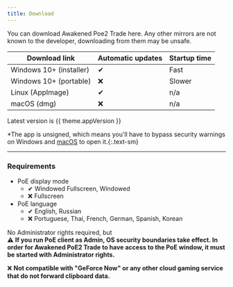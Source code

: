 ```yaml
---
title: Download
---
```


<script setup>
import { useData } from 'vitepress'

const { theme } = useData()
</script>

You can download Awakened Poe2 Trade here. Any other mirrors are not known
to the developer, downloading from them may be unsafe.

| Download link | Automatic updates | Startup time |
|---------------|-------------------|--------------|
| <a :href="`${theme.github.releasesUrl}/download/v${theme.appVersion}/awakened-poe2-trade-Setup-${theme.appVersion}.exe`">Windows 10+ (installer)</a> | ✔ | Fast |
| <a :href="`${theme.github.releasesUrl}/download/v${theme.appVersion}/awakened-poe2-trade-${theme.appVersion}.exe`">Windows 10+ (portable)</a> | ❌ | Slower |
| <a :href="`${theme.github.releasesUrl}/download/v${theme.appVersion}/awakened-poe2-trade-${theme.appVersion}.AppImage`">Linux (AppImage)</a> | ✔ | n/a |
| <a :href="`${theme.github.releasesUrl}/download/v${theme.appVersion}/awakened-poe2-trade-${theme.appVersion}-universal.dmg`">macOS (dmg)</a> | ❌ | n/a |

Latest version is <span class="bg-gray-100 border rounded px-1">{{ theme.appVersion }}</span>

*The app is unsigned, which means you'll have to bypass security
warnings on Windows and [macOS](https://support.apple.com/en-us/HT202491#openanyway) to open it.{:.text-sm}

---

### Requirements

- PoE display mode
  - ✔ Windowed Fullscreen, Windowed
  - ❌ Fullscreen
- PoE language
  - ✔ English, Russian
  - ❌ Portuguese, Thai, French, German, Spanish, Korean

No Administrator rights required, but\
⚠ **If you run PoE client as Admin, OS security boundaries take effect.
In order for Awakened PoE2 Trade to have access to the PoE window, it must be started with Administrator rights.**

❌ **Not compatible with "GeForce Now" or any other cloud gaming service that do not forward clipboard data.**
